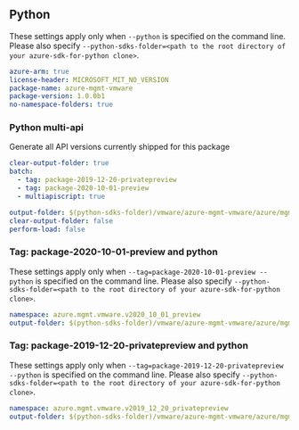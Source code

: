 ## Python

These settings apply only when `--python` is specified on the command line.
Please also specify `--python-sdks-folder=<path to the root directory of your azure-sdk-for-python clone>`.

```yaml $(python)
azure-arm: true
license-header: MICROSOFT_MIT_NO_VERSION
package-name: azure-mgmt-vmware
package-version: 1.0.0b1
no-namespace-folders: true
```

### Python multi-api

Generate all API versions currently shipped for this package

```yaml $(python) && $(multiapi)
clear-output-folder: true
batch:
  - tag: package-2019-12-20-privatepreview
  - tag: package-2020-10-01-preview
  - multiapiscript: true
```

```yaml $(multiapiscript)
output-folder: $(python-sdks-folder)/vmware/azure-mgmt-vmware/azure/mgmt/vmware/
clear-output-folder: false
perform-load: false
```

### Tag: package-2020-10-01-preview and python

These settings apply only when `--tag=package-2020-10-01-preview --python` is specified on the command line.
Please also specify `--python-sdks-folder=<path to the root directory of your azure-sdk-for-python clone>`.

``` yaml $(tag) == 'package-2020-10-01-preview' && $(python)
namespace: azure.mgmt.vmware.v2020_10_01_preview
output-folder: $(python-sdks-folder)/vmware/azure-mgmt-vmware/azure/mgmt/vmware/v2020_10_01_preview
```

### Tag: package-2019-12-20-privatepreview and python

These settings apply only when `--tag=package-2019-12-20-privatepreview --python` is specified on the command line.
Please also specify `--python-sdks-folder=<path to the root directory of your azure-sdk-for-python clone>`.

``` yaml $(tag) == 'package-2019-12-20-privatepreview' && $(python)
namespace: azure.mgmt.vmware.v2019_12_20_privatepreview
output-folder: $(python-sdks-folder)/vmware/azure-mgmt-vmware/azure/mgmt/vmware/v2019_12_20_privatepreview
```

